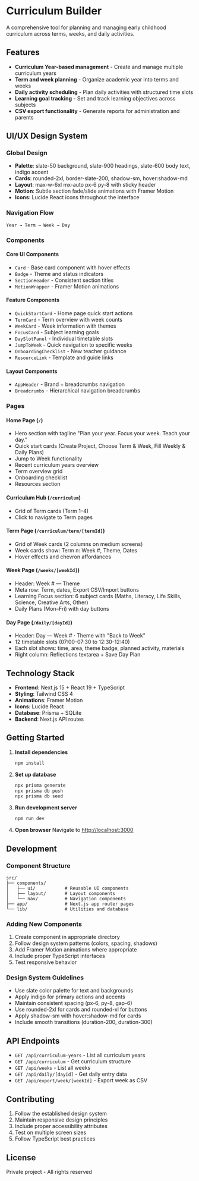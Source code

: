 # Curriculum Builder

A comprehensive tool for planning and managing early childhood curriculum across terms, weeks, and daily activities.

## Features

- **Curriculum Year-based management** - Create and manage multiple curriculum years
- **Term and week planning** - Organize academic year into terms and weeks
- **Daily activity scheduling** - Plan daily activities with structured time slots
- **Learning goal tracking** - Set and track learning objectives across subjects
- **CSV export functionality** - Generate reports for administration and parents

## UI/UX Design System

### Global Design

- **Palette**: slate-50 background, slate-900 headings, slate-600 body text, indigo accent
- **Cards**: rounded-2xl, border-slate-200, shadow-sm, hover:shadow-md
- **Layout**: max-w-6xl mx-auto px-6 py-8 with sticky header
- **Motion**: Subtle section fade/slide animations with Framer Motion
- **Icons**: Lucide React icons throughout the interface

### Navigation Flow

```
Year → Term → Week → Day
```

### Components

#### Core UI Components

- `Card` - Base card component with hover effects
- `Badge` - Theme and status indicators
- `SectionHeader` - Consistent section titles
- `MotionWrapper` - Framer Motion animations

#### Feature Components

- `QuickStartCard` - Home page quick start actions
- `TermCard` - Term overview with week counts
- `WeekCard` - Week information with themes
- `FocusCard` - Subject learning goals
- `DaySlotPanel` - Individual timetable slots
- `JumpToWeek` - Quick navigation to specific weeks
- `OnboardingChecklist` - New teacher guidance
- `ResourceLink` - Template and guide links

#### Layout Components

- `AppHeader` - Brand + breadcrumbs navigation
- `Breadcrumbs` - Hierarchical navigation breadcrumbs

### Pages

#### Home Page (`/`)

- Hero section with tagline "Plan your year. Focus your week. Teach your day."
- Quick start cards (Create Project, Choose Term & Week, Fill Weekly & Daily Plans)
- Jump to Week functionality
- Recent curriculum years overview
- Term overview grid
- Onboarding checklist
- Resources section

#### Curriculum Hub (`/curriculum`)

- Grid of Term cards (Term 1–4)
- Click to navigate to Term pages

#### Term Page (`/curriculum/term/[termId]`)

- Grid of Week cards (2 columns on medium screens)
- Week cards show: Term n: Week #, Theme, Dates
- Hover effects and chevron affordances

#### Week Page (`/weeks/[weekId]`)

- Header: Week # — Theme
- Meta row: Term, dates, Export CSV/Import buttons
- Learning Focus section: 6 subject cards (Maths, Literacy, Life Skills, Science, Creative Arts, Other)
- Daily Plans (Mon–Fri) with day buttons

#### Day Page (`/daily/[dayId]`)

- Header: Day — Week # · Theme with "Back to Week"
- 12 timetable slots (07:00-07:30 to 12:30-12:40)
- Each slot shows: time, area, theme badge, planned activity, materials
- Right column: Reflections textarea + Save Day Plan

## Technology Stack

- **Frontend**: Next.js 15 + React 19 + TypeScript
- **Styling**: Tailwind CSS 4
- **Animations**: Framer Motion
- **Icons**: Lucide React
- **Database**: Prisma + SQLite
- **Backend**: Next.js API routes

## Getting Started

1. **Install dependencies**

   ```bash
   npm install
   ```

2. **Set up database**

   ```bash
   npx prisma generate
   npx prisma db push
   npx prisma db seed
   ```

3. **Run development server**

   ```bash
   npm run dev
   ```

4. **Open browser**
   Navigate to [http://localhost:3000](http://localhost:3000)

## Development

### Component Structure

```
src/
├── components/
│   ├── ui/           # Reusable UI components
│   ├── layout/       # Layout components
│   └── nav/          # Navigation components
├── app/              # Next.js app router pages
└── lib/              # Utilities and database
```

### Adding New Components

1. Create component in appropriate directory
2. Follow design system patterns (colors, spacing, shadows)
3. Add Framer Motion animations where appropriate
4. Include proper TypeScript interfaces
5. Test responsive behavior

### Design System Guidelines

- Use slate color palette for text and backgrounds
- Apply indigo for primary actions and accents
- Maintain consistent spacing (px-6, py-8, gap-6)
- Use rounded-2xl for cards and rounded-xl for buttons
- Apply shadow-sm with hover:shadow-md for cards
- Include smooth transitions (duration-200, duration-300)

## API Endpoints

- `GET /api/curriculum-years` - List all curriculum years
- `GET /api/curriculum` - Get curriculum structure
- `GET /api/weeks` - List all weeks
- `GET /api/daily/[dayId]` - Get daily entry data
- `GET /api/export/week/[weekId]` - Export week as CSV

## Contributing

1. Follow the established design system
2. Maintain responsive design principles
3. Include proper accessibility attributes
4. Test on multiple screen sizes
5. Follow TypeScript best practices

## License

Private project - All rights reserved
